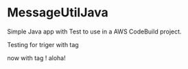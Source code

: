 # MessageUtilJava

Simple Java app with Test to use in a AWS CodeBuild project.

Testing for triger with tag 

now with tag ! aloha!
